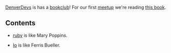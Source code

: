 [DenverDevs] is has a [bookclub]! For our first [meetup] we're reading [this book].

[DenverDevs]: https://denverdevs.org/
[bookclub]: https://discourse.denverdevs.org/c/community/bookclub
[meetup]: https://www.meetup.com/Denver-Devs-Book-Club/events/238418753/
[this book]: https://pragprog.com/book/btlang/seven-languages-in-seven-weeks

## Contents

* [ruby](ruby) is like Mary Poppins.

* [Io](io) is like Ferris Bueller.
